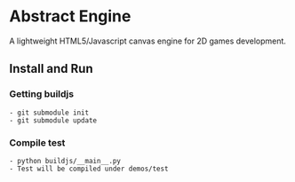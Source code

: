 # Abstract Engine

A lightweight HTML5/Javascript canvas engine for 2D games development. 

## Install and Run
  
  ### Getting buildjs
    - git submodule init
	- git submodule update
  
  ### Compile test
    - python buildjs/__main__.py
	- Test will be compiled under demos/test
